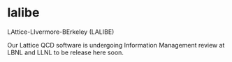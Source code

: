 # lalibe
LAttice-LIvermore-BErkeley (LALIBE)

Our Lattice QCD software is undergoing Information Management review at LBNL and LLNL to be release here soon.
